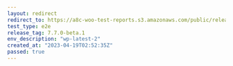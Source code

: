 ```yaml
---
layout: redirect
redirect_to: https://a8c-woo-test-reports.s3.amazonaws.com/public/release/7.7.0-beta.1/wp-latest-2/e2e/index.html
test_type: e2e
release_tag: 7.7.0-beta.1
env_description: "wp-latest-2"
created_at: "2023-04-19T02:52:35Z"
passed: true
---
```

